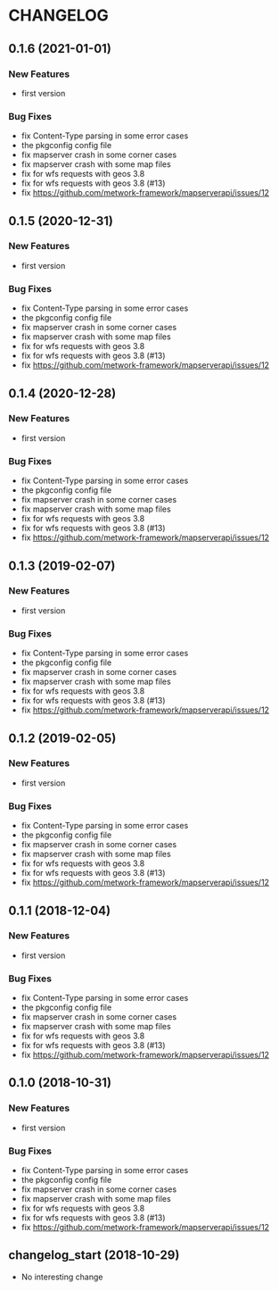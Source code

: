 # CHANGELOG

## 0.1.6 (2021-01-01)

### New Features

- first version

### Bug Fixes

- fix Content-Type parsing in some error cases
- the pkgconfig config file
- fix mapserver crash in some corner cases
- fix mapserver crash with some map files
- fix for wfs requests with geos 3.8
- fix for wfs requests with geos 3.8 (#13)
- fix https://github.com/metwork-framework/mapserverapi/issues/12

## 0.1.5 (2020-12-31)

### New Features

- first version

### Bug Fixes

- fix Content-Type parsing in some error cases
- the pkgconfig config file
- fix mapserver crash in some corner cases
- fix mapserver crash with some map files
- fix for wfs requests with geos 3.8
- fix for wfs requests with geos 3.8 (#13)
- fix https://github.com/metwork-framework/mapserverapi/issues/12

## 0.1.4 (2020-12-28)

### New Features

- first version

### Bug Fixes

- fix Content-Type parsing in some error cases
- the pkgconfig config file
- fix mapserver crash in some corner cases
- fix mapserver crash with some map files
- fix for wfs requests with geos 3.8
- fix for wfs requests with geos 3.8 (#13)
- fix https://github.com/metwork-framework/mapserverapi/issues/12

## 0.1.3 (2019-02-07)

### New Features

- first version

### Bug Fixes

- fix Content-Type parsing in some error cases
- the pkgconfig config file
- fix mapserver crash in some corner cases
- fix mapserver crash with some map files
- fix for wfs requests with geos 3.8
- fix for wfs requests with geos 3.8 (#13)
- fix https://github.com/metwork-framework/mapserverapi/issues/12

## 0.1.2 (2019-02-05)

### New Features

- first version

### Bug Fixes

- fix Content-Type parsing in some error cases
- the pkgconfig config file
- fix mapserver crash in some corner cases
- fix mapserver crash with some map files
- fix for wfs requests with geos 3.8
- fix for wfs requests with geos 3.8 (#13)
- fix https://github.com/metwork-framework/mapserverapi/issues/12

## 0.1.1 (2018-12-04)

### New Features

- first version

### Bug Fixes

- fix Content-Type parsing in some error cases
- the pkgconfig config file
- fix mapserver crash in some corner cases
- fix mapserver crash with some map files
- fix for wfs requests with geos 3.8
- fix for wfs requests with geos 3.8 (#13)
- fix https://github.com/metwork-framework/mapserverapi/issues/12

## 0.1.0 (2018-10-31)

### New Features

- first version

### Bug Fixes

- fix Content-Type parsing in some error cases
- the pkgconfig config file
- fix mapserver crash in some corner cases
- fix mapserver crash with some map files
- fix for wfs requests with geos 3.8
- fix for wfs requests with geos 3.8 (#13)
- fix https://github.com/metwork-framework/mapserverapi/issues/12

## changelog_start (2018-10-29)

- No interesting change



